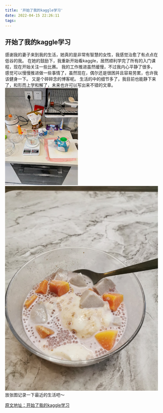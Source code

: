 ```yaml
---
title: '开始了我的kaggle学习'
date: 2022-04-15 22:26:11
tags:
---
```


## 开始了我的kaggle学习

感谢我的妻子来到我的生活，她真的是非常有智慧的女性，我感觉治愈了有点点在低谷的我。
在她的鼓励下，我重新开始看kaggle，居然顺利学完了所有的入门课程，现在开始关注一些比赛。
我的工作推进虽然缓慢，不过我内心平静了很多，感觉可以慢慢推进做一些事情了，虽然现在，偶尔还是很困并且容易劳累，也许我该健身一下。
又是个碎碎念的博客呢。
生活的中的细节多了，我目前也能静下来了，和形而上学和解了，未来也许可以写出来不错的文章。
![准备做甜品的过程](arc-0-start-my-kaggle/tools-for-a-cake.jpeg)
![最终成品](arc-0-start-my-kaggle/the-final-cake.jpg)
放张图记录一下最近的生活吧～

[原文地址：开始了我的kaggle学习](https://yangfs.blogspot.com/2022/04/kaggle.html)